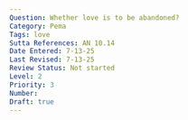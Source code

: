 ```yaml
---
Question: Whether love is to be abandoned?
Category: Pema
Tags: love
Sutta References: AN 10.14
Date Entered: 7-13-25
Last Revised: 7-13-25
Review Status: Not started
Level: 2
Priority: 3
Number: 
Draft: true
---
```

